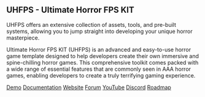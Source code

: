 ## UHFPS - Ultimate Horror FPS KIT

UHFPS offers an extensive collection of assets, tools, and pre-built systems, allowing you to jump straight into developing your unique horror masterpiece.

Ultimate Horror FPS KIT (UHFPS) is an advanced and easy-to-use horror game template designed to help developers create their own immersive and spine-chilling horror games. This comprehensive toolkit comes packed with a wide range of essential features that are commonly seen in AAA horror games, enabling developers to create a truly terrifying gaming experience.

[Demo](https://bit.ly/uhfps-web)
[Documentation](https://bit.ly/uhfps-docs)
[Website](https://bit.ly/thunderwire-web)
[Forum](https://bit.ly/uhfps-forum)
[YouTube](http://bit.ly/ThunderWireYoutube)
[Discord](https://discord.gg/pUFrZFN)
[Roadmap](https://bit.ly/uhfps-roadmap)